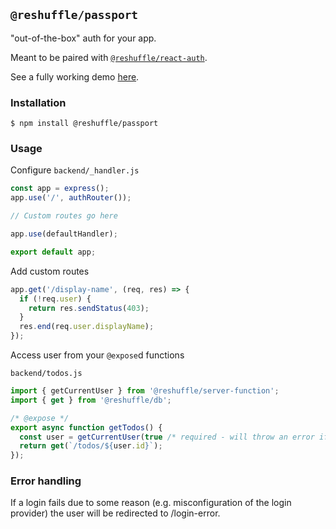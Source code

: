 ## `@reshuffle/passport`

"out-of-the-box" auth for your app.

Meant to be paired with [`@reshuffle/react-auth`](../react-auth).

See a fully working demo [here](https://github.com/reshufflehq/auth-template).

### Installation
```console
$ npm install @reshuffle/passport
```

### Usage
Configure `backend/_handler.js`

```js
const app = express();
app.use('/', authRouter());

// Custom routes go here

app.use(defaultHandler);

export default app;
```

Add custom routes

```js
app.get('/display-name', (req, res) => {
  if (!req.user) {
    return res.sendStatus(403);
  }
  res.end(req.user.displayName);
});
```

Access user from your `@expose`d functions

`backend/todos.js`
```js
import { getCurrentUser } from '@reshuffle/server-function';
import { get } from '@reshuffle/db';

/* @expose */
export async function getTodos() {
  const user = getCurrentUser(true /* required - will throw an error if not authenticated */);
  return get(`/todos/${user.id}`);
});
```

### Error handling

If a login fails due to some reason (e.g. misconfiguration of the login provider) the user will be redirected to /login-error.
